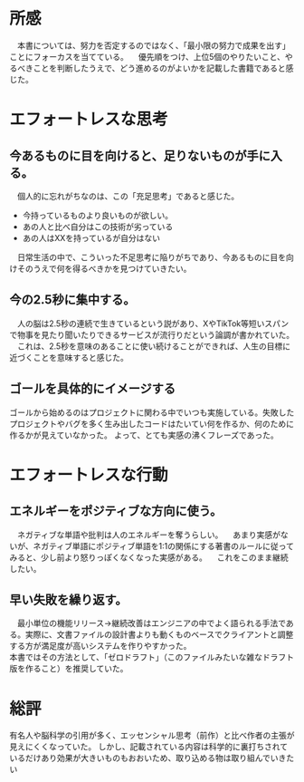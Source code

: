 # 所感
　本書については、努力を否定するのではなく、「最小限の努力で成果を出す」ことにフォーカスを当てている。
　優先順をつけ、上位5個のやりたいこと、やるべきことを判断したうえで、どう進めるのがよいかを記載した書籍であると感じた。

# エフォートレスな思考
## 今あるものに目を向けると、足りないものが手に入る。
　個人的に忘れがちなのは、この「充足思考」であると感じた。
   -  今持っているものより良いものが欲しい。
   -  あの人と比べ自分はこの技術が劣っている
   -  あの人はXXを持っているが自分はない

　日常生活の中で、こういった不足思考に陥りがちであり、今あるものに目を向けそのうえで何を得るべきかを見つけていきたい。


## 今の2.5秒に集中する。
　人の脳は2.5秒の連続で生きているという説があり、XやTikTok等短いスパンで物事を見たり聞いたりできるサービスが流行りだという論調が書かれていた。
　これは、2.5秒を意味のあることに使い続けることができれば、人生の目標に近づくことを意味すると感じた。

## ゴールを具体的にイメージする
  ゴールから始めるのはプロジェクトに関わる中でいつも実施している。失敗したプロジェクトやバグを多く生み出したコードはたいてい何を作るか、何のために作るかが見えていなかった。
  よって、とても実感の沸くフレーズであった。

# エフォートレスな行動
## エネルギーをポジティブな方向に使う。
　ネガティブな単語や批判は人のエネルギーを奪うらしい。
　あまり実感がないが、ネガティブ単語にポジティブ単語を1:1の関係にする著書のルールに従ってみると、少し前より怒りっぽくなくなった実感がある。
　これをこのまま継続したい。

## 早い失敗を繰り返す。
　最小単位の機能リリース→継続改善はエンジニアの中でよく語られる手法である。実際に、文書ファイルの設計書よりも動くものベースでクライアントと調整する方が満足度が高いシステムを作りやすかった。<br>
本書ではその方法として、「ゼロドラフト」（このファイルみたいな雑なドラフト版を作ること）を推奨していた。

# 総評
有名人や脳科学の引用が多く、エッセンシャル思考（前作）と比べ作者の主張が見えにくくなっていた。
しかし、記載されている内容は科学的に裏打ちされているだけあり効果が大きいものもおおいため、取り込める物は取り組んでいきたい